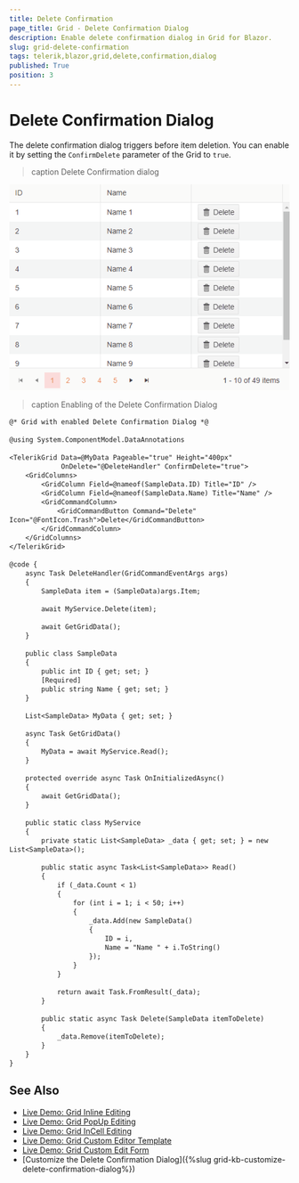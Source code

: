```yaml
---
title: Delete Confirmation
page_title: Grid - Delete Confirmation Dialog
description: Enable delete confirmation dialog in Grid for Blazor.
slug: grid-delete-confirmation
tags: telerik,blazor,grid,delete,confirmation,dialog
published: True
position: 3
---
```


# Delete Confirmation Dialog
The delete confirmation dialog triggers before item deletion. You can enable it by setting the `ConfirmDelete` parameter of the Grid to `true`. 

>caption Delete Confirmation dialog

![Blazor Grid Delete Confirmation](../images/grid-delete-confirmation.gif)

>caption Enabling of the Delete Confirmation Dialog

````CSHTML
@* Grid with enabled Delete Confirmation Dialog *@

@using System.ComponentModel.DataAnnotations

<TelerikGrid Data=@MyData Pageable="true" Height="400px"
             OnDelete="@DeleteHandler" ConfirmDelete="true">
    <GridColumns>
        <GridColumn Field=@nameof(SampleData.ID) Title="ID" />
        <GridColumn Field=@nameof(SampleData.Name) Title="Name" />
        <GridCommandColumn>
            <GridCommandButton Command="Delete" Icon="@FontIcon.Trash">Delete</GridCommandButton>
        </GridCommandColumn>
    </GridColumns>
</TelerikGrid>

@code {
    async Task DeleteHandler(GridCommandEventArgs args)
    {
        SampleData item = (SampleData)args.Item;

        await MyService.Delete(item);

        await GetGridData();
    }

    public class SampleData
    {
        public int ID { get; set; }
        [Required]
        public string Name { get; set; }
    }

    List<SampleData> MyData { get; set; }

    async Task GetGridData()
    {
        MyData = await MyService.Read();
    }

    protected override async Task OnInitializedAsync()
    {
        await GetGridData();
    }

    public static class MyService
    {
        private static List<SampleData> _data { get; set; } = new List<SampleData>();

        public static async Task<List<SampleData>> Read()
        {
            if (_data.Count < 1)
            {
                for (int i = 1; i < 50; i++)
                {
                    _data.Add(new SampleData()
                    {
                        ID = i,
                        Name = "Name " + i.ToString()
                    });
                }
            }

            return await Task.FromResult(_data);
        }

        public static async Task Delete(SampleData itemToDelete)
        {
            _data.Remove(itemToDelete);
        }
    }
}
````


## See Also

* [Live Demo: Grid Inline Editing](https://demos.telerik.com/blazor-ui/grid/editing-inline)
* [Live Demo: Grid PopUp Editing](https://demos.telerik.com/blazor-ui/grid/editing-popup)
* [Live Demo: Grid InCell Editing](https://demos.telerik.com/blazor-ui/grid/editing-incell)
* [Live Demo: Grid Custom Editor Template](https://demos.telerik.com/blazor-ui/grid/custom-editor)
* [Live Demo: Grid Custom Edit Form](https://demos.telerik.com/blazor-ui/grid/editing-custom-form)
* [Customize the Delete Confirmation Dialog]({%slug grid-kb-customize-delete-confirmation-dialog%})

